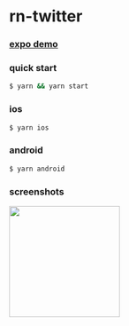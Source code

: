 # rn-twitter

### [expo demo](https://expo.io/@w771854332/rn-twitter)

### quick start

```bash
$ yarn && yarn start
```
### ios
```bash
$ yarn ios
```

### android
```bash
$ yarn android
```

### screenshots

<img width="200" src="https://github.com/w771854332/rn-twitter/blob/master/screenshots/home.png?raw=true" />
